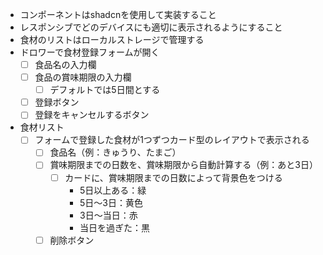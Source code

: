 - コンポーネントはshadcnを使用して実装すること
- レスポンシブでどのデバイスにも適切に表示されるようにすること
- 食材のリストはローカルストレージで管理する
- ドロワーで食材登録フォームが開く
  - [ ] 食品名の入力欄
  - [ ] 食品の賞味期限の入力欄
    - [ ] デフォルトでは5日間とする
  - [ ] 登録ボタン
  - [ ] 登録をキャンセルするボタン
- 食材リスト
  - [ ] フォームで登録した食材が1つずつカード型のレイアウトで表示される
    - [ ] 食品名（例：きゅうり、たまご）
    - [ ] 賞味期限までの日数を、賞味期限から自動計算する（例：あと3日）
      - [ ] カードに、賞味期限までの日数によって背景色をつける
        - 5日以上ある：緑
        - 5日〜3日：黄色
        - 3日〜当日：赤
        - 当日を過ぎた：黒
    - [ ] 削除ボタン
